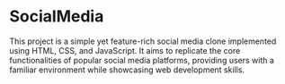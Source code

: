 # SocialMedia
This project is a simple yet feature-rich social media clone implemented using HTML, CSS, and JavaScript. It aims to replicate the core functionalities of popular social media platforms, providing users with a familiar environment while showcasing web development skills.
